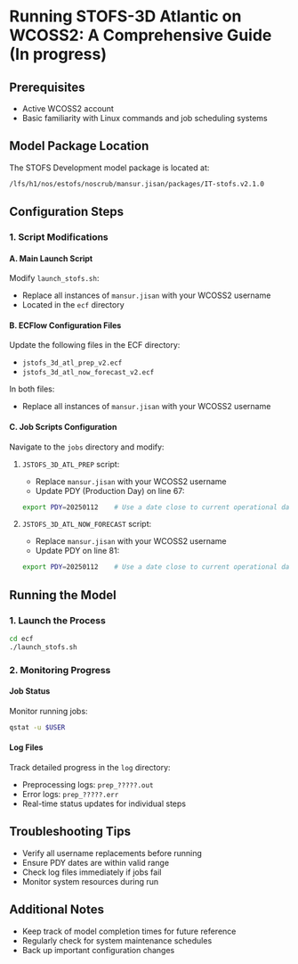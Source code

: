 # Running STOFS-3D Atlantic on WCOSS2: A Comprehensive Guide (In progress)

## Prerequisites
- Active WCOSS2 account
- Basic familiarity with Linux commands and job scheduling systems

## Model Package Location
The STOFS Development model package is located at:
```bash
/lfs/h1/nos/estofs/noscrub/mansur.jisan/packages/IT-stofs.v2.1.0
```

## Configuration Steps

### 1. Script Modifications

#### A. Main Launch Script
Modify `launch_stofs.sh`:
- Replace all instances of `mansur.jisan` with your WCOSS2 username
- Located in the `ecf` directory

#### B. ECFlow Configuration Files
Update the following files in the ECF directory:
- `jstofs_3d_atl_prep_v2.ecf`
- `jstofs_3d_atl_now_forecast_v2.ecf`

In both files:
- Replace all instances of `mansur.jisan` with your WCOSS2 username

#### C. Job Scripts Configuration
Navigate to the `jobs` directory and modify:

1. `JSTOFS_3D_ATL_PREP` script:
   - Replace `mansur.jisan` with your WCOSS2 username
   - Update PDY (Production Day) on line 67:
   ```bash
   export PDY=20250112    # Use a date close to current operational date
   ```

2. `JSTOFS_3D_ATL_NOW_FORECAST` script:
   - Replace `mansur.jisan` with your WCOSS2 username
   - Update PDY on line 81:
   ```bash
   export PDY=20250112    # Use a date close to current operational date
   ```

## Running the Model

### 1. Launch the Process
```bash
cd ecf
./launch_stofs.sh
```

### 2. Monitoring Progress

#### Job Status
Monitor running jobs:
```bash
qstat -u $USER
```

#### Log Files
Track detailed progress in the `log` directory:
- Preprocessing logs: `prep_?????.out`
- Error logs: `prep_?????.err`
- Real-time status updates for individual steps

## Troubleshooting Tips
- Verify all username replacements before running
- Ensure PDY dates are within valid range
- Check log files immediately if jobs fail
- Monitor system resources during run

## Additional Notes
- Keep track of model completion times for future reference
- Regularly check for system maintenance schedules
- Back up important configuration changes

